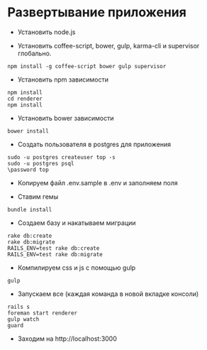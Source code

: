 # Развертывание приложения

* Установить node.js

* Установить coffee-script, bower, gulp, karma-cli и supervisor глобально.
```
npm install -g coffee-script bower gulp supervisor
```

* Установить npm зависимости
```
npm install
cd renderer
npm install
```

* Установить bower зависимости
```
bower install
```

* Создать пользователя в postgres для приложения
```
sudo -u postgres createuser top -s
sudo -u postgres psql
\password top
```

* Копируем файл .env.sample в .env и заполняем поля

* Ставим гемы
```
bundle install
```

* Создаем базу и накатываем миграции
```
rake db:create
rake db:migrate
RAILS_ENV=test rake db:create
RAILS_ENV=test rake db:migrate
```

* Компилируем css и js с помощью gulp
```
gulp
```

* Запускаем все (каждая команда в новой вкладке консоли)
```
rails s
foreman start renderer
gulp watch
guard
```

* Заходим на http://localhost:3000
